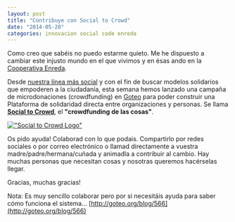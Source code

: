 ```yaml
---
layout: post
title: "Contribuye con Social to Crowd"
date: "2014-05-20"
categories: innovacion social code enreda
---
```


Como creo que sabéis no puedo estarme quieto. Me he dispuesto a cambiar este injusto mundo en el que vivimos y en ésas ando en la [Cooperativa Enreda](http://enreda.coop).

<!--more-->

Desde [nuestra línea más social](http://enreda.coop/eris) y con el fin de buscar modelos solidarios que empoderen a la ciudadanía, esta semana hemos lanzado una campaña de microdonaciones (crowdfunding) en [Goteo](http://goteo.org/project/social-to-crowd) para poder construir una Plataforma de solidaridad directa entre organizaciones y personas. Se llama [**Social to Crowd**](http://socialtocrowd.org), el **"crowdfunding de las cosas"**.

[!["Social to Crowd Logo"](http://edipotrebol.es/img/posts/stc.png)](http://goteo.org/project/social-to-crowd)

Os pido ayuda! Colaborad con lo que podais. Compartirlo por redes sociales o por correo electrónico o llamad directamente a vuestra madre/padre/hermana/cuñada y animadla a contribuir al cambio. Hay muchas personas que necesitan cosas y nosotras queremos hacérselas llegar.

Gracias, muchas gracias!

Nota: Es muy sencillo colaborar pero por si necesitáis ayuda para saber cómo funciona el sistema... [http://goteo.org/blog/566](http://goteo.org/blog/566)